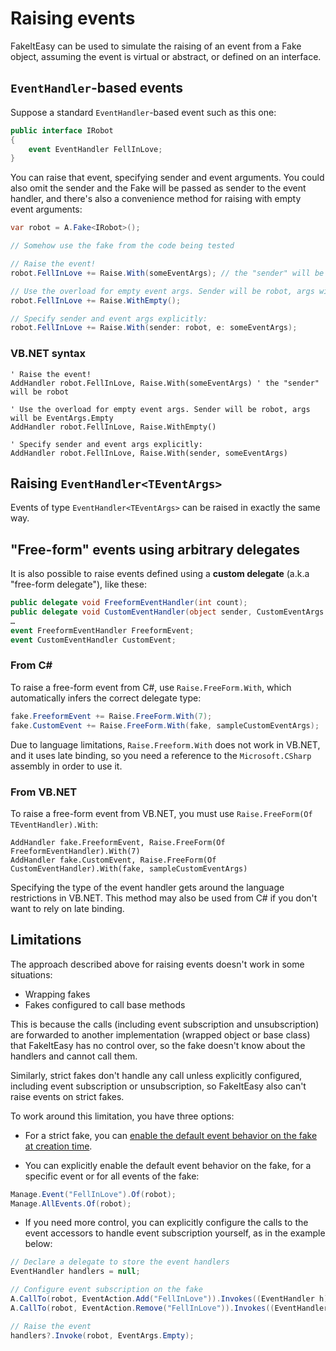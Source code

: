 # Raising events

FakeItEasy can be used to simulate the raising of an event from a Fake object, assuming the event is virtual or abstract, or defined on an interface.

## `EventHandler`-based events

Suppose a standard `EventHandler`-based event such as this one:

```csharp
public interface IRobot
{
    event EventHandler FellInLove;
}
```

You can raise that event, specifying sender and event
arguments. You could also omit the sender and the Fake will be passed as
sender to the event handler, and there's also a convenience method for
raising with empty event arguments:

```csharp
var robot = A.Fake<IRobot>();

// Somehow use the fake from the code being tested

// Raise the event!
robot.FellInLove += Raise.With(someEventArgs); // the "sender" will be robot

// Use the overload for empty event args. Sender will be robot, args will be EventArgs.Empty
robot.FellInLove += Raise.WithEmpty();

// Specify sender and event args explicitly:
robot.FellInLove += Raise.With(sender: robot, e: someEventArgs);
```

### VB.NET syntax

```vbnet
' Raise the event!
AddHandler robot.FellInLove, Raise.With(someEventArgs) ' the "sender" will be robot

' Use the overload for empty event args. Sender will be robot, args will be EventArgs.Empty
AddHandler robot.FellInLove, Raise.WithEmpty()

' Specify sender and event args explicitly:
AddHandler robot.FellInLove, Raise.With(sender, someEventArgs)
```

## Raising `EventHandler<TEventArgs>`

Events of type `EventHandler<TEventArgs>` can be raised in exactly the same way.

## "Free-form" events using arbitrary delegates

It is also possible to raise events defined using a **custom delegate** (a.k.a
"free-form delegate"), like these:

```csharp
public delegate void FreeformEventHandler(int count);
public delegate void CustomEventHandler(object sender, CustomEventArgs e);
…
event FreeformEventHandler FreeformEvent;
event CustomEventHandler CustomEvent;
```

### From C&#x23;
To raise a free-form event from C#, use `Raise.FreeForm.With`, which automatically infers the correct delegate type:

```csharp
fake.FreeformEvent += Raise.FreeForm.With(7);
fake.CustomEvent += Raise.FreeForm.With(fake, sampleCustomEventArgs);
```

Due to language limitations, `Raise.Freeform.With` does not work in VB.NET, and it uses late binding, so you need a reference to the `Microsoft.CSharp` assembly in order to use it.

### From VB.NET
To raise a free-form event from VB.NET, you must use `Raise.FreeForm(Of TEventHandler).With`:

```vbnet
AddHandler fake.FreeformEvent, Raise.FreeForm(Of FreeformEventHandler).With(7)
AddHandler fake.CustomEvent, Raise.FreeForm(Of CustomEventHandler).With(fake, sampleCustomEventArgs)
```

Specifying the type of the event handler gets around the language restrictions in VB.NET.
This method may also be used from C# if you don't want to rely on late binding.

## Limitations

The approach described above for raising events doesn't work in some situations:

- Wrapping fakes
- Fakes configured to call base methods

This is because the calls (including event subscription and unsubscription) are
forwarded to another implementation (wrapped object or base class) that
FakeItEasy has no control over, so the fake doesn't know about the handlers and
cannot call them.

Similarly, strict fakes don't handle any call unless explicitly configured,
including event subscription or unsubscription, so FakeItEasy also can't raise
events on strict fakes.

To work around this limitation, you have three options:

- For a strict fake, you can [enable the default event behavior on the fake at
creation time](strict-fakes.md#events).

- You can explicitly enable the default event behavior on the fake, for a
specific event or for all events of the fake:

```csharp
Manage.Event("FellInLove").Of(robot);
Manage.AllEvents.Of(robot);
```

- If you need more control, you can explicitly configure the calls to the event
accessors to handle event subscription yourself, as in the example below:

```csharp
// Declare a delegate to store the event handlers
EventHandler handlers = null;

// Configure event subscription on the fake
A.CallTo(robot, EventAction.Add("FellInLove")).Invokes((EventHandler h) => handlers += h);
A.CallTo(robot, EventAction.Remove("FellInLove")).Invokes((EventHandler h) => handlers -= h);

// Raise the event
handlers?.Invoke(robot, EventArgs.Empty);
```
